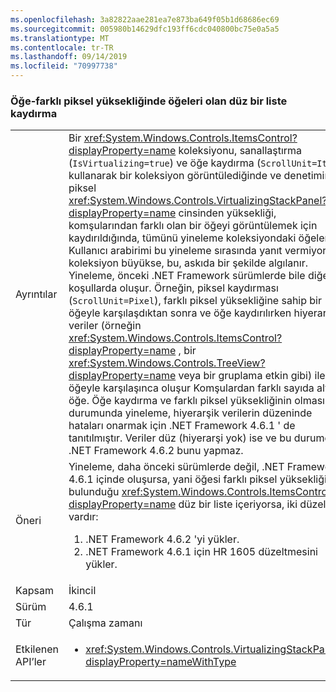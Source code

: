 ```yaml
---
ms.openlocfilehash: 3a82822aae281ea7e873ba649f05b1d68686ec69
ms.sourcegitcommit: 005980b14629dfc193ff6cdc040800bc75e0a5a5
ms.translationtype: MT
ms.contentlocale: tr-TR
ms.lasthandoff: 09/14/2019
ms.locfileid: "70997738"
---
```

### <a name="item-scrolling-a-flat-list-with-items-of-different-pixel-height"></a>Öğe-farklı piksel yüksekliğinde öğeleri olan düz bir liste kaydırma

|   |   |
|---|---|
|Ayrıntılar|Bir <xref:System.Windows.Controls.ItemsControl?displayProperty=name> koleksiyonu, sanallaştırma (<code>IsVirtualizing=true</code>) ve öğe kaydırma (<code>ScrollUnit=Item</code>) kullanarak bir koleksiyon görüntülediğinde ve denetimin piksel <xref:System.Windows.Controls.VirtualizingStackPanel?displayProperty=name> cinsinden yüksekliği, komşularından farklı olan bir öğeyi görüntülemek için kaydırıldığında, tümünü yineleme koleksiyondaki öğeler. Kullanıcı arabirimi bu yineleme sırasında yanıt vermiyor; koleksiyon büyükse, bu, askıda bir şekilde algılanır. Yineleme, önceki .NET Framework sürümlerde bile diğer koşullarda oluşur. Örneğin, piksel kaydırması (<code>ScrollUnit=Pixel</code>), farklı piksel yüksekliğine sahip bir öğeyle karşılaşdıktan sonra ve öğe kaydırılırken hiyerarşik veriler (örneğin <xref:System.Windows.Controls.ItemsControl?displayProperty=name> , bir <xref:System.Windows.Controls.TreeView?displayProperty=name> veya bir gruplama etkin gibi) ile bir öğeyle karşılaşınca oluşur Komşulardan farklı sayıda alt öğe. Öğe kaydırma ve farklı piksel yüksekliğinin olması durumunda yineleme, hiyerarşik verilerin düzeninde hataları onarmak için .NET Framework 4.6.1 ' de tanıtılmıştır.  Veriler düz (hiyerarşi yok) ise ve bu durumda .NET Framework 4.6.2 bunu yapmaz.|
|Öneri|Yineleme, daha önceki sürümlerde değil, .NET Framework 4.6.1 içinde oluşursa, yani öğesi farklı piksel yüksekliğinin bulunduğu <xref:System.Windows.Controls.ItemsControl?displayProperty=name> düz bir liste içeriyorsa, iki düzeltme vardır:<ol><li>.NET Framework 4.6.2 'yi yükler.</li><li>.NET Framework 4.6.1 için HR 1605 düzeltmesini yükler.</li></ol>|
|Kapsam|İkincil|
|Sürüm|4.6.1|
|Tür|Çalışma zamanı|
|Etkilenen API’ler|<ul><li><xref:System.Windows.Controls.VirtualizingStackPanel?displayProperty=nameWithType></li></ul>|
